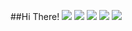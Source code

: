 ##Hi There!
![](http://github-profile-summary-cards.vercel.app/api/cards/profile-details?username=FalledCan&theme=ayu_mirage)
![](http://github-profile-summary-cards.vercel.app/api/cards/repos-per-language?username=FalledCan&theme=ayu_mirage)
![](http://github-profile-summary-cards.vercel.app/api/cards/most-commit-language?username=FalledCan&theme=ayu_mirage)
![](http://github-profile-summary-cards.vercel.app/api/cards/stats?username=FalledCan&theme=ayu_mirage)
![](http://github-profile-summary-cards.vercel.app/api/cards/productive-time?username=FalledCan&theme=ayu_mirage&utcOffset=8)
<!--
**FalledCan/FalledCan** is a ✨ _special_ ✨ repository because its `README.md` (this file) appears on your GitHub profile.

Here are some ideas to get you started:

- 🔭 I’m currently working on ...
- 🌱 I’m currently learning ...
- 👯 I’m looking to collaborate on ...
- 🤔 I’m looking for help with ...
- 💬 Ask me about ...
- 📫 How to reach me: ...
- 😄 Pronouns: ...
- ⚡ Fun fact: ...
-->
